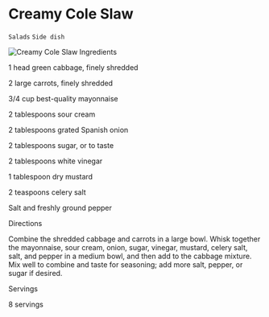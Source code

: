 # Creamy Cole Slaw

`Salads` `Side dish`

 ![Creamy Cole Slaw](http://img.foodnetwork.com/FOOD/2004/04/13/gl1b11_creamy_cole_slaw_med.jpg)   Ingredients  

  1 head green cabbage, finely shredded

2 large carrots, finely shredded

3/4 cup best-quality mayonnaise

2 tablespoons sour cream

2 tablespoons grated Spanish onion

2 tablespoons sugar, or to taste

2 tablespoons white vinegar

1 tablespoon dry mustard

2 teaspoons celery salt

Salt and freshly ground pepper

  

   Directions  

  Combine the shredded cabbage and carrots in a large bowl. Whisk together the mayonnaise, sour cream, onion, sugar, vinegar, mustard, celery salt, salt, and pepper in a medium bowl, and then add to the cabbage mixture. Mix well to combine and taste for seasoning; add more salt, pepper, or sugar if desired.  

   Servings  

  8 servings  

 
